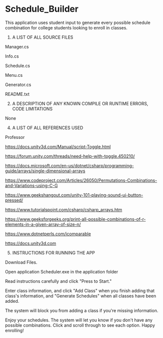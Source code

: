 # Schedule_Builder

This application uses student input to generate every possible schedule combination for college students looking to enroll in classes.

1. A LIST OF ALL SOURCE FILES

Manager.cs

Info.cs

Schedule.cs

Menu.cs

Generator.cs

README.txt

2. A DESCRIPTION OF ANY KNOWN COMPILE OR RUNTIME ERRORS, CODE LIMITATIONS

None

4. A LIST OF ALL REFERENCES USED

Professor

https://docs.unity3d.com/Manual/script-Toggle.html

https://forum.unity.com/threads/need-help-with-toggle.450210/

https://docs.microsoft.com/en-us/dotnet/csharp/programming-guide/arrays/single-dimensional-arrays

https://www.codeproject.com/Articles/26050/Permutations-Combinations-and-Variations-using-C-G

https://www.geekshangout.com/unity-101-playing-sound-ui-button-pressed/

https://www.tutorialspoint.com/csharp/csharp_arrays.htm

https://www.geeksforgeeks.org/print-all-possible-combinations-of-r-elements-in-a-given-array-of-size-n/

https://www.dotnetperls.com/icomparable

https://docs.unity3d.com

5. INSTRUCTIONS FOR RUNNING THE APP

Download Files.

Open application Scheduler.exe in the application folder

Read instructions carefully and click "Press to Start."

Enter class information, and click "Add Class" when you finish adding that class's information, and "Generate Schedules" when all classes have been added.

The system will block you from adding a class if you're missing information.

Enjoy your schedules. The system will let you know if you don't have any possible combinations. Click and scroll through to see each option. Happy enrolling!
